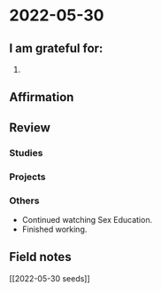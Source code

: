 # 2022-05-30

## I am grateful for:
1. 

## Affirmation

## Review
### Studies

### Projects

### Others

- Continued watching Sex Education.
- Finished working.

## Field notes

[[2022-05-30 seeds]]